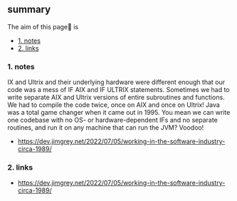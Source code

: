 ## summary
The aim of this page📝 is

<!-- TOC -->

- [1. notes](#1-notes)
- [2. links](#2-links)

<!-- /TOC -->

### 1. notes
IX and Ultrix and their underlying hardware were different enough that our code was a mess of IF AIX and IF ULTRIX statements. Sometimes we had to write separate AIX and Ultrix versions of entire subroutines and functions. We had to compile the code twice, once on AIX and once on Ultrix! Java was a total game changer when it came out in 1995. You mean we can write one codebase with no OS- or hardware-dependent IFs and no separate routines, and run it on any machine that can run the JVM? Voodoo!

- https://dev.jimgrey.net/2022/07/05/working-in-the-software-industry-circa-1989/

 
### 2. links
* https://dev.jimgrey.net/2022/07/05/working-in-the-software-industry-circa-1989/





























